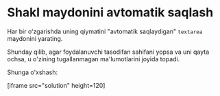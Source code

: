 # Shakl maydonini avtomatik saqlash

Har bir oʻzgarishda uning qiymatini "avtomatik saqlaydigan" `textarea` maydonini yarating.

Shunday qilib, agar foydalanuvchi tasodifan sahifani yopsa va uni qayta ochsa, u o'zining tugallanmagan ma'lumotlarini joyida topadi.

Shunga o'xshash:

[iframe src="solution" height=120]
